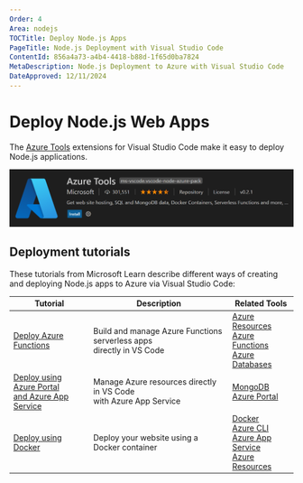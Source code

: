 ```yaml
---
Order: 4
Area: nodejs
TOCTitle: Deploy Node.js Apps
PageTitle: Node.js Deployment with Visual Studio Code
ContentId: 856a4a73-a4b4-4418-b88d-1f65d0ba7824
MetaDescription: Node.js Deployment to Azure with Visual Studio Code
DateApproved: 12/11/2024
---
```

# Deploy Node.js Web Apps

The [Azure Tools](https://marketplace.visualstudio.com/items?itemName=ms-vscode.vscode-node-azure-pack) extensions for Visual Studio Code make it easy to deploy Node.js applications.

![Azure Tools extension](images/azure/azure-tools.png)

## Deployment tutorials

These tutorials from Microsoft Learn describe different ways of creating and deploying Node.js apps to Azure via Visual Studio Code:

Tutorial | Description | Related Tools
--- | --- | ---
[Deploy Azure Functions](https://learn.microsoft.com/azure/developer/javascript/tutorial/azure-function-cosmos-db-mongo-api) | Build and manage Azure Functions serverless apps <br /> directly in VS Code | [Azure Resources](https://marketplace.visualstudio.com/items?itemName=ms-azuretools.vscode-azureresourcegroups) <br /> [Azure Functions](https://marketplace.visualstudio.com/items?itemName=ms-azuretools.vscode-azurefunctions) <br /> [Azure Databases](https://marketplace.visualstudio.com/items?itemName=ms-azuretools.vscode-cosmosdb)
[Deploy using Azure Portal <br /> and Azure App Service](https://learn.microsoft.com/azure/app-service/tutorial-nodejs-mongodb-app) | Manage Azure resources directly in VS Code <br /> with Azure App Service | [MongoDB](https://www.mongodb.com/docs/manual/installation/) <br /> [Azure Portal](https://portal.azure.com/)
[Deploy using Docker](https://learn.microsoft.com/azure/developer/javascript/tutorial/tutorial-vscode-docker-node/tutorial-vscode-docker-node-01) | Deploy your website using a Docker container | [Docker](https://marketplace.visualstudio.com/items?itemName=ms-azuretools.vscode-docker) <br /> [Azure CLI](https://learn.microsoft.com/cli/azure/install-azure-cli) <br /> [Azure App Service](https://marketplace.visualstudio.com/items?itemName=ms-azuretools.vscode-azureappservice) <br /> [Azure Resources](https://marketplace.visualstudio.com/items?itemName=ms-azuretools.vscode-azureresourcegroups)
